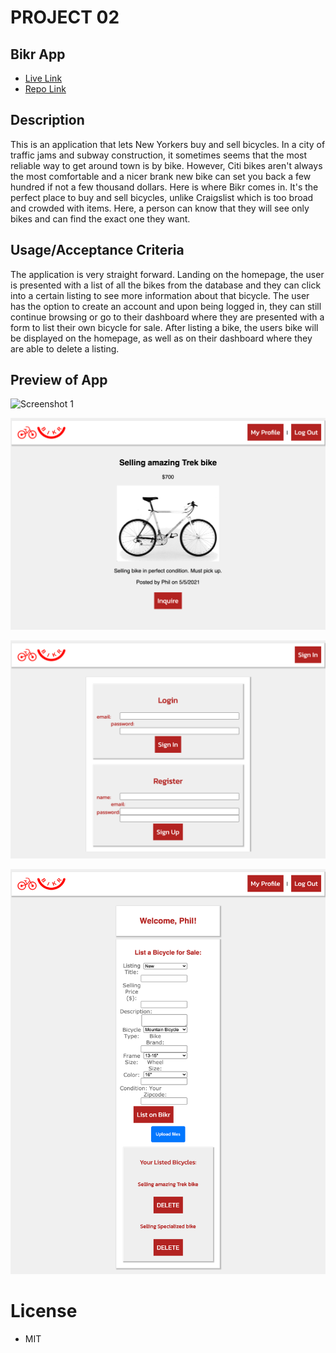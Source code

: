 # PROJECT 02
## Bikr App
* [Live Link](https://eliezeralmonte.github.io/bikr/)
* [Repo Link](https://github.com/eliezeralmonte/bikr)

## Description
This is an application that lets New Yorkers buy and sell bicycles. In a city of traffic jams and subway construction, it sometimes seems that the most reliable way to get around town is by bike. However, Citi bikes aren't always the most comfortable and a nicer brank new bike can set you back a few hundred if not a few thousand dollars. Here is where Bikr comes in. It's the perfect place to buy and sell bicycles, unlike Craigslist which is too broad and crowded with items. Here, a person can know that they will see only bikes and can find the exact one they want.

## Usage/Acceptance Criteria
The application is very straight forward. Landing on the homepage, the user is presented with a list of all the bikes from the database and they can click into a certain listing to see more information about that bicycle. The user has the option to create an account and upon being logged in, they can still continue browsing or go to their dashboard where they are presented with a form to list their own bicycle for sale. After listing a bike, the users bike will be displayed on the homepage, as well as on their dashboard where they are able to delete a listing.

## Preview of App

![Screenshot 1](./public/images/image1.png)

![Screenshot 2](./public/images/image2.png)

![Screenshot 3](./public/images/image3.png)

![Screenshot 4](./public/images/image4.png)

# License
* MIT

